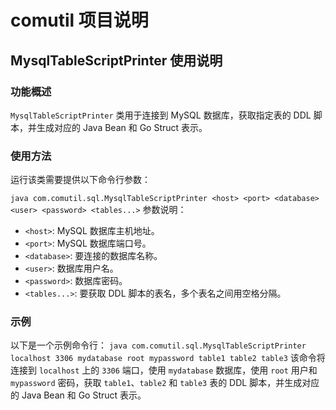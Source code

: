 # comutil 项目说明

## MysqlTableScriptPrinter 使用说明

### 功能概述
`MysqlTableScriptPrinter` 类用于连接到 MySQL 数据库，获取指定表的 DDL 脚本，并生成对应的 Java Bean 和 Go Struct 表示。

### 使用方法
运行该类需要提供以下命令行参数：

`java com.comutil.sql.MysqlTableScriptPrinter <host> <port> <database> <user> <password> <tables...>`
参数说明：
- `<host>`: MySQL 数据库主机地址。
- `<port>`: MySQL 数据库端口号。
- `<database>`: 要连接的数据库名称。
- `<user>`: 数据库用户名。
- `<password>`: 数据库密码。
- `<tables...>`: 要获取 DDL 脚本的表名，多个表名之间用空格分隔。
### 示例
以下是一个示例命令行：
`java com.comutil.sql.MysqlTableScriptPrinter localhost 3306 mydatabase root mypassword table1 table2 table3`
该命令将连接到 `localhost` 上的 `3306` 端口，使用 `mydatabase` 数据库，使用 `root` 用户和 `mypassword` 密码，获取 `table1`、`table2` 和 `table3` 表的 DDL 脚本，并生成对应的 Java Bean 和 Go Struct 表示。

